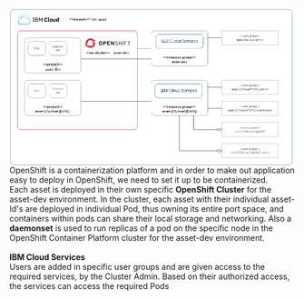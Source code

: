 <img src="../../../images/ccode_ovrvw.jpg"  align="left"
		 style="width: 500px;"/>
<p>OpenShift is a containerization platform and in order to make out application easy to deploy in OpenShift, we need to set it up to be containerized.
<br>Each asset is deployed in their own specific <b>OpenShift Cluster</b> for the asset-dev environment. In the cluster, each asset with their individual asset-Id's are deployed in individual Pod, thus owning its entire port space, and containers within pods can share their local storage and networking. Also a <b>daemonset</b> is used to run replicas of a pod on the specific node in  the OpenShift Container Platform cluster for the asset-dev environment.
<br><br>
<b>IBM Cloud Services</b>
<br> Users are added in specific user groups and are given access to the required services, by the Cluster Admin.
Based on their authorized access, the services can access the required Pods
